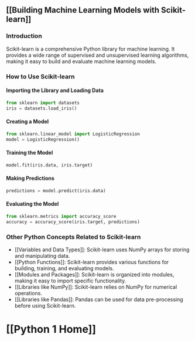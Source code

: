 ## [[Building Machine Learning Models with Scikit-learn]]

### Introduction
Scikit-learn is a comprehensive Python library for machine learning. It provides a wide range of supervised and unsupervised learning algorithms, making it easy to build and evaluate machine learning models.

### How to Use Scikit-learn

#### Importing the Library and Loading Data
```python
from sklearn import datasets
iris = datasets.load_iris()
```

#### Creating a Model
```python
from sklearn.linear_model import LogisticRegression
model = LogisticRegression()
```

#### Training the Model
```python
model.fit(iris.data, iris.target)
```

#### Making Predictions
```python
predictions = model.predict(iris.data)
```

#### Evaluating the Model
```python
from sklearn.metrics import accuracy_score
accuracy = accuracy_score(iris.target, predictions)
```

### Other Python Concepts Related to Scikit-learn

- [[Variables and Data Types]]: Scikit-learn uses NumPy arrays for storing and manipulating data.
- [[Python Functions]]: Scikit-learn provides various functions for building, training, and evaluating models.
- [[Modules and Packages]]: Scikit-learn is organized into modules, making it easy to import specific functionality.
- [[Libraries like NumPy]]: Scikit-learn relies on NumPy for numerical operations.
- [[Libraries like Pandas]]: Pandas can be used for data pre-processing before using Scikit-learn.
# [[Python 1 Home]]